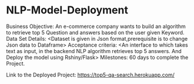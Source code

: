 # NLP-Model-Deployment


Business Objective: An e-commerce company wants to build an algorithm to retrieve top 5 Question and answers based on the user given Keyword. Data Set Details: <Dataset is given in Json format,prerequisite is to change Json data to Dataframe> Acceptance criteria: <An interface to which takes text as input, in the backend NLP algorithm retrieves top 5 answers. And Deploy the model using Rshiny/Flask> Milestones: 60 days to complete the Project.

Link to the Deployed Project: https://top5-qa-search.herokuapp.com/
